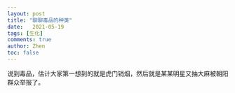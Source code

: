 ```yaml
---
layout: post
title: "聊聊毒品的种类"
date:   2021-05-19
tags: [生化]
comments: true
author: Zhen
toc: false
---
```

说到毒品，估计大家第一想到的就是虎门销烟，然后就是某某明星又抽大麻被朝阳群众举报了。
<!--stackedit_data:
eyJoaXN0b3J5IjpbODg3MzkyNzAyLC05MDY3OTI2NDNdfQ==
-->